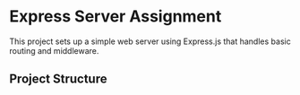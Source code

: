 # Express Server Assignment

This project sets up a simple web server using Express.js that handles basic routing and middleware.

## Project Structure

